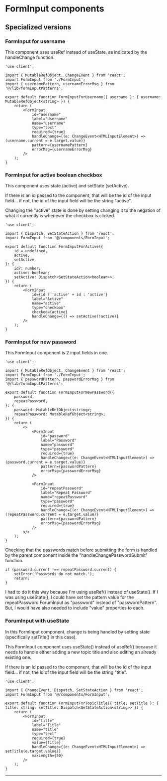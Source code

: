 # FormInput components

## Specialized versions

### FormInput for username

This component uses useRef instead of useState, as indicated by the handleChange function.

```tsx
'use client';

import { MutableRefObject, ChangeEvent } from 'react';
import FormInput from './FormInput';
import { usernamePattern, usernameErrorMsg } from '@/lib/formInputPatterns';

export default function FormInputForUsername({ username }: { username: MutableRefObject<string> }) {
    return (
        <FormInput
            id="username"
            label="Username"
            name="username"
            type="text"
            required={true}
            handleChange={(e: ChangeEvent<HTMLInputElement>) => (username.current = e.target.value)}
            pattern={usernamePattern}
            errorMsg={usernameErrorMsg}
        />
    );
}
```

### FormInput for active boolean checkbox

This component uses state (active) and setState (setActive).

If there is an id passed to the component, that will be the id of the input field... if not, the id of the input field will be the string "active".

Changing the "active" state is done by setting changing it to the negation of what it currently is whenever the checkbox is clicked.

```tsx
'use client';

import { Dispatch, SetStateAction } from 'react';
import FormInput from '@/components/FormInput';

export default function FormInputForActive({
    id = undefined,
    active,
    setActive,
}: {
    id?: number;
    active: boolean;
    setActive: Dispatch<SetStateAction<boolean>>;
}) {
    return (
        <FormInput
            id={id ? 'active' + id : 'active'}
            label="Active"
            name="active"
            type="checkbox"
            checked={active}
            handleChange={() => setActive(!active)}
        />
    );
}
```

### FormInput for new password

This FormInput component is 2 input fields in one.

```tsx
'use client';

import { MutableRefObject, ChangeEvent } from 'react';
import FormInput from './FormInput';
import { passwordPattern, passwordErrorMsg } from '@/lib/formInputPatterns';

export default function FormInputForNewPassword({
    password,
    repeatPassword,
}: {
    password: MutableRefObject<string>;
    repeatPassword: MutableRefObject<string>;
}) {
    return (
        <>
            <FormInput
                id="password"
                label="Password"
                name="password"
                type="password"
                required={true}
                handleChange={(e: ChangeEvent<HTMLInputElement>) => (password.current = e.target.value)}
                pattern={passwordPattern}
                errorMsg={passwordErrorMsg}
            />

            <FormInput
                id="repeatPassword"
                label="Repeat Password"
                name="repeatPassword"
                type="password"
                required={true}
                handleChange={(e: ChangeEvent<HTMLInputElement>) => (repeatPassword.current = e.target.value)}
                pattern={passwordPattern}
                errorMsg={passwordErrorMsg}
            />
        </>
    );
}
```

Checking that the passwords match before submitting the form is handled by the parent component inside the "handleChangePasswordSubmit" function.

```tsx
if (password.current !== repeatPassword.current) {
    setError('Passwords do not match.');
    return;
}
```

I had to do it this way because I'm using useRef() instead of useState(). If I was using useState(), I could have set the pattern value for the repeatPassword ForumInput as "password" instead of "passwordPattern". But, I would have also needed to include "value" properties to each.

### ForumInput with useState

In this FormInput component, change is being handled by setting state (specifically setTitle() in this case).

This FormInput component uses useState() instead of useRef() because it needs to handle either adding a new topic title and also editing an already existing one.

If there is an id passed to the component, that will be the id of the input field... if not, the id of the input field will be the string "title".

```tsx
'use client';

import { ChangeEvent, Dispatch, SetStateAction } from 'react';
import FormInput from '@/components/FormInput';

export default function FormInputForTopicTitle({ title, setTitle }: { title: string; setTitle: Dispatch<SetStateAction<string>> }) {
    return (
        <FormInput
            id="title"
            label="Title"
            name="title"
            type="text"
            required={true}
            value={title}
            handleChange={(e: ChangeEvent<HTMLInputElement>) => setTitle(e.target.value)}
            maxLength={50}
        />
    );
}
```

---
